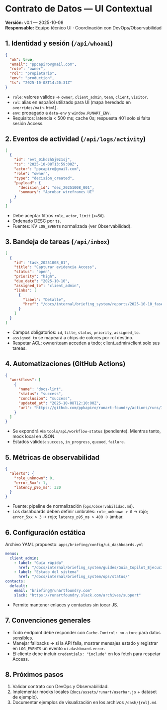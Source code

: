 # Contrato de Datos — UI Contextual
**Versión:** v0.1 — 2025-10-08  
**Responsable:** Equipo técnico UI · Coordinación con DevOps/Observabilidad

## 1. Identidad y sesión (`/api/whoami`)
```json
{
  "ok": true,
  "email": "ppcapiro@gmail.com",
  "role": "owner",
  "rol": "propietario",
  "env": "production",
  "ts": "2025-10-08T14:20:31Z"
}
```
- `role`: valores válidos → `owner`, `client_admin`, `team`, `client`, `visitor`.
- `rol`: alias en español utilizado para UI (mapa heredado en `overrides/main.html`).
- `env`: propagado a `data-env` y `window.RUNART_ENV`.
- Requisitos: latencia < 500 ms; cache 0s; respuesta 401 solo si falta sesión Access.

## 2. Eventos de actividad (`/api/logs/activity`)
```json
[
  {
    "id": "evt_01hdzh5j9z1sj",
    "ts": "2025-10-08T13:59:00Z",
    "actor": "ppcapiro@gmail.com",
    "role": "owner",
    "type": "decision_created",
    "payload": {
      "decision_id": "dec_20251008_001",
      "summary": "Aprobar wireframes UI"
    }
  }
]
```
- Debe aceptar filtros `role`, `actor`, `limit` (`<=50`).
- Ordenado DESC por `ts`.
- Fuentes: KV `LOG_EVENTS` normalizada (ver Observabilidad).

## 3. Bandeja de tareas (`/api/inbox`)
```json
[
  {
    "id": "task_20251008_01",
    "title": "Capturar evidencia Access",
    "status": "open",
    "priority": "high",
    "due_date": "2025-10-10",
    "assigned_to": "client_admin",
    "links": [
      {
        "label": "Detalle",
        "href": "/docs/internal/briefing_system/reports/2025-10-10_fase4_consolidacion_y_cierre/"
      }
    ]
  }
]
```
- Campos obligatorios: `id`, `title`, `status`, `priority`, `assigned_to`.
- `assigned_to` se mapeará a chips de colores por rol destino.
- Respetar ACL: owner/team acceden a todo; client_admin/client solo sus tareas.

## 4. Automatizaciones (GitHub Actions)
```json
{
  "workflows": [
    {
      "name": "docs-lint",
      "status": "success",
      "conclusion": "success",
      "updated_at": "2025-10-08T12:10:00Z",
      "url": "https://github.com/ppkapiro/runart-foundry/actions/runs/123"
    }
  ]
}
```
- Se expondrá vía `tools/api/workflow-status` (pendiente). Mientras tanto, mock local en JSON.
- Estados válidos: `success`, `in_progress`, `queued`, `failure`.

## 5. Métricas de observabilidad
```json
{
  "alerts": {
    "role_unknown": 0,
    "error_5xx": 1,
    "latency_p95_ms": 320
  }
}
```
- Fuente: pipeline de normalización (`ops/observabilidad.md`).
- Los dashboards deben definir umbrales: `role_unknown > 0` → rojo; `error_5xx > 3` → rojo; `latency_p95_ms > 400` → ámbar.

## 6. Configuración estática
Archivo YAML propuesto: `apps/briefing/config/ui_dashboards.yml`
```yaml
menus:
  client_admin:
    - label: "Guía rápida"
      href: "/docs/internal/briefing_system/guides/Guia_Copilot_Ejecucion_Fases/"
    - label: "Estado del sistema"
      href: "/docs/internal/briefing_system/ops/status/"
contacts:
  default:
    email: "briefing@runartfoundry.com"
    slack: "https://runartfoundry.slack.com/archives/support"
```
- Permite mantener enlaces y contactos sin tocar JS.

## 7. Convenciones generales
- Todo endpoint debe responder con `Cache-Control: no-store` para datos sensibles.
- Manejar fallbacks → si la API falla, mostrar mensajes estado y registrar en `LOG_EVENTS` un evento `ui.dashboard.error`.
- El cliente debe incluir `credentials: "include"` en los fetch para respetar Access.

## 8. Próximos pasos
1. Validar contrato con DevOps y Observabilidad.
2. Implementar mocks locales (`docs/assets/runart/userbar.js` + dataset de ejemplo).
3. Documentar ejemplos de visualización en los archivos `/dash/{rol}.md`.
